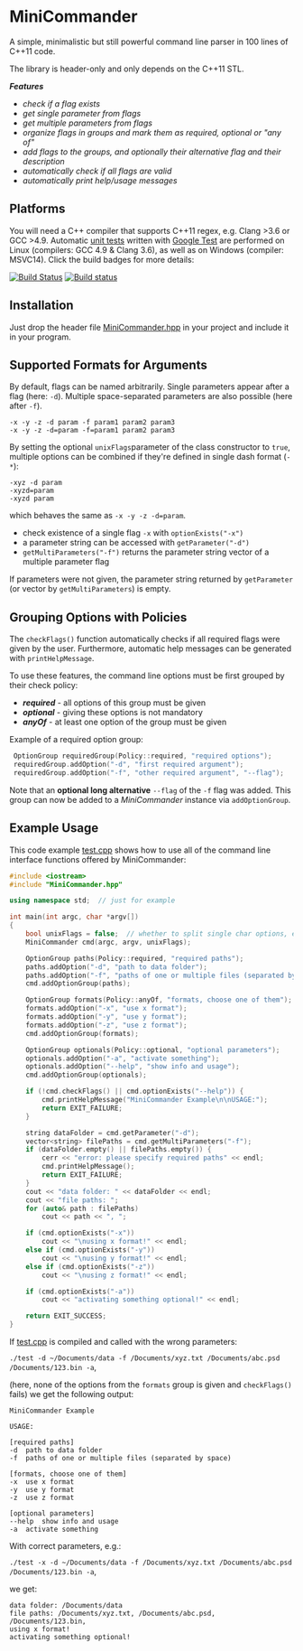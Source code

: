 # MiniCommander 

A simple, minimalistic but still powerful command line parser in 100 lines of C++11 code.

The library is header-only and only depends on the C++11 STL.

***Features***
* *check if a flag exists*
* *get single parameter from flags*
* *get multiple parameters from flags*
* *organize flags in groups and mark them as required, optional or "any of"*
* *add flags to the groups, and optionally their alternative flag and their description*
* *automatically check if all flags are valid*
* *automatically print help/usage messages*

## Platforms
You will need a C++ compiler that supports C++11 regex, e.g. Clang >3.6 or GCC >4.9.
Automatic [unit tests](https://github.com/MichaelGrupp/MiniCommander/blob/master/test/unit_test.cpp) written with [Google Test](https://github.com/google/googletest) are performed on Linux (compilers: GCC 4.9 & Clang 3.6), as well as on Windows (compiler: MSVC14). Click the build badges for more details:

[![Build Status](https://travis-ci.org/MichaelGrupp/MiniCommander.svg?branch=master)](https://travis-ci.org/MichaelGrupp/MiniCommander)
[![Build status](https://ci.appveyor.com/api/projects/status/8ubu1kv85rcmiohv/branch/master?svg=true&passingText=Windows%3A%20build%20passing&failingText=Windows%3A%20build%20failing&pendingText=Windows%3A%20build%20pending)](https://ci.appveyor.com/project/MichaelGrupp/minicommander)

## Installation
Just drop the header file [MiniCommander.hpp](https://github.com/MichaelGrupp/MiniCommander/blob/master/MiniCommander.hpp) in your project and include it in your program.

## Supported Formats for Arguments

By default, flags can be named arbitrarily. Single parameters appear after a flag (here: `-d`). Multiple space-separated parameters are also possible (here after `-f`).
```
-x -y -z -d param -f param1 param2 param3
-x -y -z -d=param -f=param1 param2 param3
```
By setting the optional `unixFlags`parameter of the class constructor to `true`, multiple options can be combined if they're defined in single dash format (`-*`):
```
-xyz -d param
-xyzd=param
-xyzd param
```
which behaves the same as `-x -y -z -d=param`.

* check existence of a single flag `-x` with `optionExists("-x")`
* a parameter string can be accessed with `getParameter("-d")` 
* `getMultiParameters("-f")` returns the parameter string vector of a multiple parameter flag

If parameters were not given, the parameter string returned by `getParameter` (or vector by `getMultiParameters`) is empty.

## Grouping Options with Policies
The `checkFlags()` function automatically checks if all required flags were given by the user. Furthermore, automatic help messages can be generated with `printHelpMessage`. 

To use these features, the command line options must be first grouped by their check policy: 
* ***required*** - all options of this group must be given
* ***optional*** - giving these options is not mandatory
* ***anyOf*** - at least one option of the group must be given

Example of a required option group:
```c++
 OptionGroup requiredGroup(Policy::required, "required options");
 requiredGroup.addOption("-d", "first required argument");
 requiredGroup.addOption("-f", "other required argument", "--flag");
```
Note that an **optional long alternative** `--flag` of the `-f` flag was added. This group can now be added to a *MiniCommander* instance via `addOptionGroup`.

## Example Usage
This code example [test.cpp](https://github.com/MichaelGrupp/MiniCommander/blob/master/test/test.cpp) shows how to use all of the command line interface functions offered by MiniCommander:

```c++
#include <iostream>
#include "MiniCommander.hpp"

using namespace std;  // just for example

int main(int argc, char *argv[])
{
    bool unixFlags = false;  // whether to split single char options, e.g. -xyz into -x -y -z
    MiniCommander cmd(argc, argv, unixFlags);

    OptionGroup paths(Policy::required, "required paths");
    paths.addOption("-d", "path to data folder");
    paths.addOption("-f", "paths of one or multiple files (separated by space)");
    cmd.addOptionGroup(paths);

    OptionGroup formats(Policy::anyOf, "formats, choose one of them");
    formats.addOption("-x", "use x format");
    formats.addOption("-y", "use y format");
    formats.addOption("-z", "use z format");
    cmd.addOptionGroup(formats);

    OptionGroup optionals(Policy::optional, "optional parameters");
    optionals.addOption("-a", "activate something");
    optionals.addOption("--help", "show info and usage");
    cmd.addOptionGroup(optionals);

    if (!cmd.checkFlags() || cmd.optionExists("--help")) {
        cmd.printHelpMessage("MiniCommander Example\n\nUSAGE:");
        return EXIT_FAILURE;
    }

    string dataFolder = cmd.getParameter("-d");
    vector<string> filePaths = cmd.getMultiParameters("-f");
    if (dataFolder.empty() || filePaths.empty()) {
        cerr << "error: please specify required paths" << endl;
        cmd.printHelpMessage();
        return EXIT_FAILURE;
    }
    cout << "data folder: " << dataFolder << endl;
    cout << "file paths: ";
    for (auto& path : filePaths)
        cout << path << ", ";

    if (cmd.optionExists("-x"))
        cout << "\nusing x format!" << endl;
    else if (cmd.optionExists("-y"))
        cout << "\nusing y format!" << endl;
    else if (cmd.optionExists("-z"))
        cout << "\nusing z format!" << endl;

    if (cmd.optionExists("-a"))
        cout << "activating something optional!" << endl;

    return EXIT_SUCCESS;
}
```
If [test.cpp](https://github.com/MichaelGrupp/MiniCommander/blob/master/test/test.cpp) is compiled and called with the wrong parameters: 

`./test -d ~/Documents/data -f /Documents/xyz.txt /Documents/abc.psd /Documents/123.bin -a`,

(here, none of the options from the ```formats``` group is given and ```checkFlags()``` fails) we get the following output:
```
MiniCommander Example

USAGE:

[required paths]
-d	path to data folder
-f	paths of one or multiple files (separated by space)

[formats, choose one of them]
-x	use x format
-y	use y format
-z	use z format

[optional parameters]
--help	show info and usage
-a	activate something
```

With correct parameters, e.g.: 

`./test -x -d ~/Documents/data -f /Documents/xyz.txt /Documents/abc.psd /Documents/123.bin -a`, 

we get:
```
data folder: /Documents/data
file paths: /Documents/xyz.txt, /Documents/abc.psd, /Documents/123.bin, 
using x format!
activating something optional!
```
